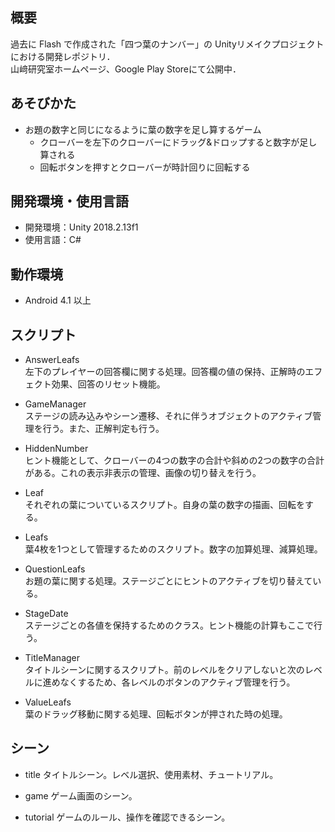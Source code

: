 ## 概要
過去に Flash で作成された「四つ葉のナンバー」の Unityリメイクプロジェクトにおける開発レポジトリ．<br>
 山﨑研究室ホームページ、Google Play Storeにて公開中．

## あそびかた
- お題の数字と同じになるように葉の数字を足し算するゲーム
    - クローバーを左下のクローバーにドラッグ&ドロップすると数字が足し算される
    - 回転ボタンを押すとクローバーが時計回りに回転する

## 開発環境・使用言語
- 開発環境：Unity 2018.2.13f1
- 使用言語：C#

## 動作環境
- Android 4.1 以上

## スクリプト

- AnswerLeafs    <br>
 左下のプレイヤーの回答欄に関する処理。回答欄の値の保持、正解時のエフェクト効果、回答のリセット機能。

- GameManager   <br>
 ステージの読み込みやシーン遷移、それに伴うオブジェクトのアクティブ管理を行う。また、正解判定も行う。

- HiddenNumber  <br>
 ヒント機能として、クローバーの4つの数字の合計や斜めの2つの数字の合計がある。これの表示非表示の管理、画像の切り替えを行う。
 
- Leaf  <br>
 それぞれの葉についているスクリプト。自身の葉の数字の描画、回転をする。
 
- Leafs  <br>
 葉4枚を1つとして管理するためのスクリプト。数字の加算処理、減算処理。
 
- QuestionLeafs  <br>
お題の葉に関する処理。ステージごとにヒントのアクティブを切り替えている。

- StageDate  <br>
ステージごとの各値を保持するためのクラス。ヒント機能の計算もここで行う。

- TitleManager  <br>
タイトルシーンに関するスクリプト。前のレベルをクリアしないと次のレベルに進めなくするため、各レベルのボタンのアクティブ管理を行う。

- ValueLeafs  <br>
葉のドラッグ移動に関する処理、回転ボタンが押された時の処理。

## シーン

- title
タイトルシーン。レベル選択、使用素材、チュートリアル。

- game
ゲーム画面のシーン。

- tutorial
ゲームのルール、操作を確認できるシーン。